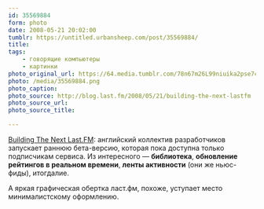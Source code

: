 ```yaml
---
id: 35569884
form: photo
date: 2008-05-21 20:02:00
tumblr: https://untitled.urbansheep.com/post/35569884/
title:
tags:
    - говорящие компьютеры
    - картинки
photo_original_url: https://64.media.tumblr.com/78n67m26L99niuika2pse7cM_500.png
photo: /media/35569884.png
photo_caption: 
photo_source: http://blog.last.fm/2008/05/21/building-the-next-lastfm
photo_source_url:
photo_source_title:

---
```


<p><a href="http://blog.last.fm/2008/05/21/building-the-next-lastfm">Building The Next Last.FM</a>: английский коллектив разработчиков запускает раннюю бета-версию, которая пока доступна только подписчикам сервиса. Из интересного — <strong>библиотека</strong>, <strong>обновление рейтингов в реальном времени</strong>, <strong>ленты активности</strong> (они же ньюс-фиды), итогдалие.</p>

<p>А яркая графическая обертка ласт.фм, похоже, уступает место минималистскому оформлению.</p>
